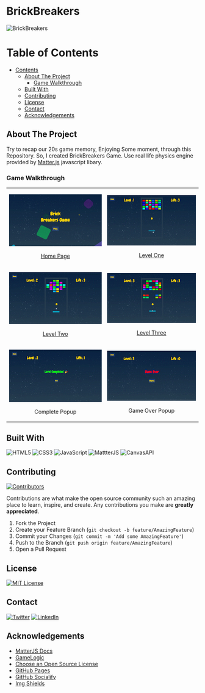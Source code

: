 # BrickBreakers

![BrickBreakers](https://socialify.git.ci/Bivas-Biswas/BrickBreakers/image?description=1&font=Inter&forks=1&issues=1&language=1&logo=https%3A%2F%2Fraw.githubusercontent.com%2FBivas-Biswas%2FBrickBreakers%2Fmain%2Fimages%2Flogo.png&owner=1&pattern=Circuit%20Board&pulls=1&stargazers=1&theme=Dark)

<!-- TABLE OF CONTENTS -->

# Table of Contents

- [Contents](#table-of-contents)
  - [About The Project](#about-the-project)
    - [Game Walkthrough](#game-walkthrough)
  - [Built With](#built-with)
  - [Contributing](#contributing)
  - [License](#license)
  - [Contact](#contact)
  - [Acknowledgements](#acknowledgements)

<!-- ABOUT THE PROJECT -->

## About The Project

Try to recap our 20s game memory, Enjoying Some moment, through this Repository. So, I created BrickBreakers Game. Use real life physics engine provided by
<a href="https://brm.io/matter-js/">Matter.js</a> javascript libary.

### Game Walkthrough
<table align="center">
    <tr>
        <td>
            <a href="https://bivas-biswas.github.io/drumkit" style="width: 100%">
                <p align="center">
                    <img src="images/home.gif">
                    <p align="center">Home Page</p>
                </p>
            </a>
        </td>
        <td>
            <a href="https://bivas-biswas.github.io/drumkit/pages/level01/level01.html" style="width: 100%">
                <p align="center">
                    <img src="images/level01.gif">
                    <p align="center">Level One</p>
                </p>
            </a>
        </td>
    </tr>
    <tr>
        <td>
            <a href="https://bivas-biswas.github.io/drumkit/pages/level02/level02.html" style="width: 100%">
                <p align="center">
                    <img src="images/level02.gif">
                    <p align="center">Level Two</p>
                </p>
            </a>
        </td>
        <td>
            <a href="https://bivas-biswas.github.io/drumkit/pages/level03/level03.html">
                <p align="center">
                    <img src="images/level03.gif">
                    <p align="center">Level Three</p>
                </p>
            </a>
        </td>
    </tr>
    <tr>
        <td>
            <p align="center">
                <img src="images/levelcomplete.gif" style="width: 100%">
                <p align="center">Complete Popup</p>
            </p>
        </td>
        <td>
            <p align="center">
                <img src="images/gameover.gif">
                <p align="center">Game Over Popup</p>
            </p>
        </td>
    </tr>
</table>

## Built With

![HTML5](https://img.shields.io/badge/html5-%23E34F26.svg?style=for-the-badge&logo=html5&logoColor=white)
![CSS3](https://img.shields.io/badge/css3-%231572B6.svg?style=for-the-badge&logo=css3&logoColor=white)
![JavaScript](https://img.shields.io/badge/javascript-%23323330.svg?style=for-the-badge&logo=javascript&logoColor=%23F7DF1E)
![MattterJS](https://img.shields.io/badge/-matter.js-orange?style=for-the-badge)
![CanvasAPI](https://img.shields.io/badge/-CanvasApi-blue?style=for-the-badge)

<!-- CONTRIBUTING -->

## Contributing

[![Contributors][contributors-shield]][contributors-url]

Contributions are what make the open source community such an amazing place to learn, inspire, and create. Any contributions you make are **greatly appreciated**.

1. Fork the Project
2. Create your Feature Branch (`git checkout -b feature/AmazingFeature`)
3. Commit your Changes (`git commit -m 'Add some AmazingFeature'`)
4. Push to the Branch (`git push origin feature/AmazingFeature`)
5. Open a Pull Request

<!-- LICENSE -->

## License

[![MIT License][license-shield]][license-url]

<!-- CONTACT -->

## Contact

[![Twitter][twitter-shield]][twitter-url]
[![LinkedIn][linkedin-shield]][linkedin-url]

## Acknowledgements

- [MatterJS Docs](https://brm.io/matter-js/docs/)
- [GameLogic](https://developer.mozilla.org/en-US/docs/Games/Tutorials/2D_Breakout_game_pure_JavaScript)
- [Choose an Open Source License](https://choosealicense.com)
- [GitHub Pages](https://pages.github.com)
- [GitHub Socialify](https://socialify.git.ci/)
- [Img Shields](https://shields.io)

<!-- MARKDOWN LINKS & IMAGES -->
<!-- https://www.markdownguide.org/basic-syntax/#reference-style-links -->

[contributors-shield]: https://img.shields.io/github/contributors/Bivas-Biswas/drumkit.svg?style=for-the-badge
[contributors-url]: https://github.com/Bivas-Biswas/drumkit/graphs/contributors
[license-shield]: https://img.shields.io/github/license/Bivas-Biswas/drumkit.svg?style=for-the-badge
[license-url]: https://github.com/github_username/repo_name/blob/master/LICENSE.txt

<!-- social handle -->

[linkedin-shield]: https://img.shields.io/badge/-LinkedIn-black.svg?style=for-the-badge&logo=linkedin&colorB=555
[linkedin-url]: https://www.linkedin.com/in/bivas-biswas-828a731b7/
[twitter-shield]: https://img.shields.io/badge/twitter-%231DA1F2.svg?style=for-the-badge&logo=Twitter&logoColor=white
[twitter-url]: https://twitter.com/bivasbiswas99
